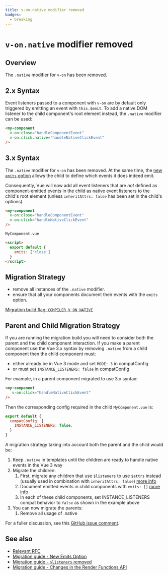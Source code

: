 ```yaml
---
title: v-on.native modifier removed
badges:
  - breaking
---
```


# `v-on.native` modifier removed <MigrationBadges :badges="$frontmatter.badges" />

## Overview

The `.native` modifier for `v-on` has been removed.

## 2.x Syntax

Event listeners passed to a component with `v-on` are by default only triggered by emitting an event with `this.$emit`. To add a native DOM listener to the child component's root element instead, the `.native` modifier can be used:

```html
<my-component
  v-on:close="handleComponentEvent"
  v-on:click.native="handleNativeClickEvent"
/>
```

## 3.x Syntax

The `.native` modifier for `v-on` has been removed. At the same time, the [new `emits` option](./emits-option.md) allows the child to define which events it does indeed emit.

Consequently, Vue will now add all event listeners that are _not_ defined as component-emitted events in the child as native event listeners to the child's root element (unless `inheritAttrs: false` has been set in the child's options).

```html
<my-component
  v-on:close="handleComponentEvent"
  v-on:click="handleNativeClickEvent"
/>
```

`MyComponent.vue`

```html
<script>
  export default {
    emits: ['close']
  }
</script>
```

## Migration Strategy

- remove all instances of the `.native` modifier.
- ensure that all your components document their events with the `emits` option.

[Migration build flag: `COMPILER_V_ON_NATIVE`](../migration-build.html#compat-configuration)

## Parent and Child Migration Strategy

If you are running the migration build you will need to consider both the parent and the child component interaction. If you make a parent component use the Vue 3.x syntax by removing `.native` from a child component then the child component must:

- either already be in Vue 3 mode and set `MODE: 3` in compatConfig
- or must set `INSTANCE_LISTENERS: false` in compatConfig

For example, in a parent component migrated to use 3.x syntax:

```html
<my-component
   v-on:click="handleNativeClickEvent"
/>
```

Then the corresponding config required in the child `MyComponent.vue` is:

```javascript
export default {
  compatConfig: {
    INSTANCE_LISTENERS: false,
  }
}
```

A migration strategy taking into account both the parent and the child would be:

1. Keep `.native` in templates until the children are ready to handle native events in the Vue 3 way
2. Migrate the children:
    1. First, migrate any children that use `$listeners` to use `$attrs` instead (usually used in combination with `inheritAttrs: false`) [more info](listeners-removed.html)
    2. Document emitted events in child components with `emits: []` [more info](emits-option.html)
    3. In each of these child components, set INSTANCE_LISTENERS compat behavior to `false` as shown in the example above
3. You can now migrate the parents:
    1. Remove all usage of .native

For a fuller discussion, see this [GitHub issue comment](https://github.com/vuejs/core/issues/4566#issuecomment-917997056).

## See also

- [Relevant RFC](https://github.com/vuejs/rfcs/blob/master/active-rfcs/0031-attr-fallthrough.md#v-on-listener-fallthrough)
- [Migration guide - New Emits Option](./emits-option.md)
- [Migration guide - `$listeners` removed](./listeners-removed.md)
- [Migration guide - Changes in the Render Functions API](./render-function-api.md)
